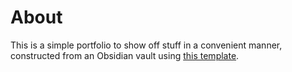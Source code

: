 # About

This is a simple portfolio to show off stuff in a convenient manner, constructed from an Obsidian vault using [this template](https://github.com/jobindjohn/obsidian-publish-mkdocs).
